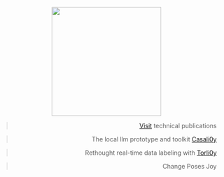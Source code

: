 
<div align="center">

<div align="center"> 
  
<img width=250 src="https://github.com/user-attachments/assets/4465c646-5a97-49fe-87e2-5855cf4df98c"></img>

<div align="right"> 

> [ Visit](https://github.com/casalioy) technical publications

> The local llm prototype and toolkit [Casali0y ](https://github.com/su77ungr/casalioy)

> Rethought real-time data labeling with [Torli0y ](https://github.com/)

> Change Poses Joy

</div>

</div>

</div>
<br><br><br>




<br>
